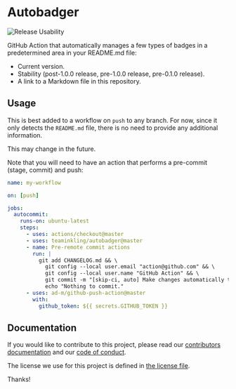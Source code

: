 # Autobadger

![Release Usability](https://img.shields.io/static/v1?label=stability&message=unusable&style=flat-square&color=red)

GitHub Action that automatically manages a few types of badges in a predetermined area in your README.md file:

- Current version.
- Stability (post-1.0.0 release, pre-1.0.0 release, pre-0.1.0 release).
- A link to a Markdown file in this repository.

## Usage

This is best added to a workflow on `push` to any branch. For now, since it only detects the `README.md` file, there is no need to provide any additional information.

This may change in the future.

Note that you will need to have an action that performs a pre-commit (stage, commit) and push:

```yaml
name: my-workflow

on: [push]

jobs:
  autocommit:
    runs-on: ubuntu-latest
    steps:
      - uses: actions/checkout@master
      - uses: teaminkling/autobadger@master
      - name: Pre-remote commit actions
        run: |
          git add CHANGELOG.md && \
            git config --local user.email "action@github.com" && \
            git config --local user.name "GitHub Action" && \
            git commit -m "[skip-ci, auto] Make changes automatically to meta files." || \
            echo "Nothing to commit."
      - uses: ad-m/github-push-action@master
        with:
          github_token: ${{ secrets.GITHUB_TOKEN }}
```

## Documentation

If you would like to contribute to this project, please read our [contributors documentation](CONTRIBUTING.md) and our [code of conduct](CODE_OF_CONDUCT.md).

The license we use for this project is defined in [the license file](LICENSE).

Thanks!
